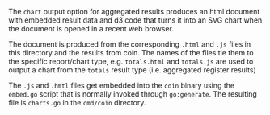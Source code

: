 The `chart` output option for aggregated results produces an html document with embedded result data and d3 code that turns it into an SVG chart when the document is opened in a recent web browser.

The document is produced from the corresponding `.html` and `.js` files in this directory and the results from coin. The names of the files tie them to the specific report/chart type, e.g. `totals.html` and `totals.js` are used to output a chart from the `totals` result type (i.e. aggregated register results)

The `.js` and `.hmtl` files get embedded into the `coin` binary using the `embed.go` script that is normally invoked through `go:generate`. The resulting file is `charts.go` in the `cmd/coin` directory.